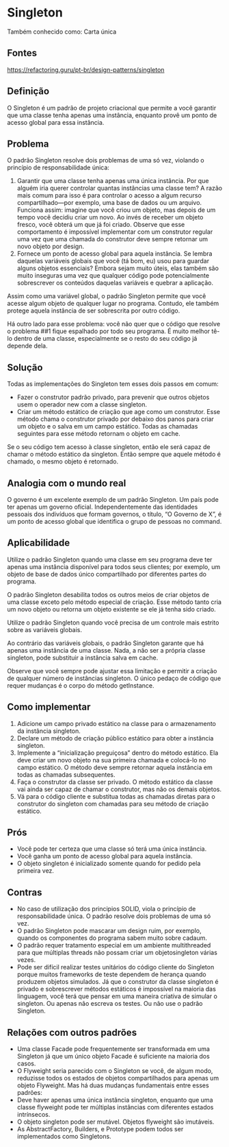 ﻿# Singleton

Também conhecido como: Carta única

## Fontes 

https://refactoring.guru/pt-br/design-patterns/singleton

## Definição
	
O Singleton é um padrão de projeto criacional que permite a você garantir que uma classe tenha apenas uma instância, enquanto provê um ponto de acesso global para essa instância.

## Problema
	
O padrão Singleton resolve dois problemas de uma só vez, violando o princípio de responsabilidade única:
	
1. Garantir que uma classe tenha apenas uma única instância. Por que alguém iria querer controlar quantas instâncias uma classe tem? A razão mais comum para isso é para controlar o acesso a algum recurso compartilhado—por exemplo, uma base de dados ou um arquivo.
Funciona assim: imagine que você criou um objeto, mas depois de um tempo você decidiu criar um novo. Ao invés de receber um objeto fresco, você obterá um que já foi criado.
Observe que esse comportamento é impossível implementar com um construtor regular uma vez que uma chamada do construtor deve sempre retornar um novo objeto por design.
2. Fornece um ponto de acesso global para aquela instância. Se lembra daquelas variáveis globais que você (tá bom, eu) usou para guardar alguns objetos essenciais? Embora sejam muito úteis, elas também são muito inseguras uma vez que qualquer código pode potencialmente sobrescrever os conteúdos daquelas variáveis e quebrar a aplicação.

Assim como uma variável global, o padrão Singleton permite que você acesse algum objeto de qualquer lugar no programa. Contudo, ele também protege aquela instância de ser sobrescrita por outro código.

Há outro lado para esse problema: você não quer que o código que resolve o problema ##1 fique espalhado por todo seu programa. É muito melhor tê-lo dentro de uma classe, especialmente se o resto do seu código já depende dela.

## Solução

Todas as implementações do Singleton tem esses dois passos em comum:

- Fazer o construtor padrão privado, para prevenir que outros objetos usem o operador new com a classe singleton.
- Criar um método estático de criação que age como um construtor. Esse método chama o construtor privado por debaixo dos panos para criar um objeto e o salva em um campo estático. Todas as chamadas seguintes para esse método retornam o objeto em cache.
	
Se o seu código tem acesso à classe singleton, então ele será capaz de chamar o método estático da singleton. Então sempre que aquele método é chamado, o mesmo objeto é retornado.

## Analogia com o mundo real

O governo é um excelente exemplo de um padrão Singleton. Um país pode ter apenas um governo oficial. Independentemente das identidades pessoais dos indivíduos que formam governos, o título, “O Governo de X”, é um ponto de acesso global que identifica o grupo de pessoas no command.

## Aplicabilidade

Utilize o padrão Singleton quando uma classe em seu programa deve ter apenas uma instância disponível para todos seus clientes; por exemplo, um objeto de base de dados único compartilhado por diferentes partes do programa.
	
O padrão Singleton desabilita todos os outros meios de criar objetos de uma classe exceto pelo método especial de criação. Esse método tanto cria um novo objeto ou retorna um objeto existente se ele já tenha sido criado.
	
Utilize o padrão Singleton quando você precisa de um controle mais estrito sobre as variáveis globais.
	
Ao contrário das variáveis globais, o padrão Singleton garante que há apenas uma instância de uma classe. Nada, a não ser a própria classe singleton, pode substituir a instância salva em cache.
	
Observe que você sempre pode ajustar essa limitação e permitir a criação de qualquer número de instâncias singleton. O único pedaço de código que requer mudanças é o corpo do método getInstance.

## Como implementar
	
1. Adicione um campo privado estático na classe para o armazenamento da instância singleton.
2. Declare um método de criação público estático para obter a instância singleton.
3. Implemente a “inicialização preguiçosa” dentro do método estático. Ela deve criar um novo objeto na sua primeira chamada e colocá-lo no campo estático. O método deve sempre retornar aquela instância em todas as chamadas subsequentes.
4. Faça o construtor da classe ser privado. O método estático da classe vai ainda ser capaz de chamar o construtor, mas não os demais objetos.
5. Vá para o código cliente e substitua todas as chamadas diretas para o construtor do singleton com chamadas para seu método de criação estático.

## Prós
	
- Você pode ter certeza que uma classe só terá uma única instância.
- Você ganha um ponto de acesso global para aquela instância.
- O objeto singleton é inicializado somente quando for pedido pela primeira vez.

## Contras

- No caso de utilização dos principios SOLID, viola o princípio de responsabilidade única. O padrão resolve dois problemas de uma só vez.
- O padrão Singleton pode mascarar um design ruim, por exemplo, quando os componentes do programa sabem muito sobre cadaum.
- O padrão requer tratamento especial em um ambiente multithreaded para que múltiplas threads não possam criar um objetosingleton várias vezes.
- Pode ser difícil realizar testes unitários do código cliente do Singleton porque muitos frameworks de teste dependem de herança quando produzem objetos simulados. Já que o construtor da classe singleton é privado e sobrescrever métodos estáticos é impossível na maioria das linguagem, você terá que pensar em uma maneira criativa de simular o singleton. Ou apenas não escreva os testes. Ou não use o padrão Singleton.

## Relações com outros padrões

- Uma classe Facade pode frequentemente ser transformada em uma Singleton já que um único objeto Facade é suficiente na maioria dos casos.
- O Flyweight seria parecido com o Singleton se você, de algum modo, reduzisse todos os estados de objetos compartilhados para apenas um objeto Flyweight. Mas há duas mudanças fundamentais entre esses padrões:
- Deve haver apenas uma única instância singleton, enquanto que uma classe flyweight pode ter múltiplas instâncias com diferentes estados intrínsecos.
- O objeto singleton pode ser mutável. Objetos flyweight são imutáveis.
- As AbstractFactory, Builders, e Prototype podem todos ser implementados como Singletons.